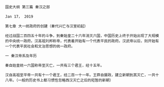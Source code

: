 `国史大纲 第三篇 秦汉之部`

`Jan 17， 2019`

`第七章 大一统政府的创建（秦代兴亡与汉室初起）`

`经过战国二百四五十年的斗争，到秦始皇二十六年消灭六国，中国历史上终于开始出现了大规模的中央统一政府。汉高祖刘邦称帝，代表着开始有一个代表平民的政府。汉武帝以后，则开始有一个代表平民社会和文治思想的统一政府。`

`一 秦汉帝系及年历`

`秦自始皇统一六国称帝至灭亡，一共有三个君王，经十五年。`

`汉自高祖至平帝一共有十一个君王，经二百一十一年。王莽自摄政，建立新朝到其灭亡，一共十八年。（一般的历史书上都习惯性忽略西汉灭亡之后的短暂的新朝）`
